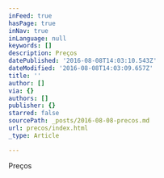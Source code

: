 ```yaml
---
inFeed: true
hasPage: true
inNav: true
inLanguage: null
keywords: []
description: Preços
datePublished: '2016-08-08T14:03:10.543Z'
dateModified: '2016-08-08T14:03:09.657Z'
title: ''
author: []
via: {}
authors: []
publisher: {}
starred: false
sourcePath: _posts/2016-08-08-precos.md
url: precos/index.html
_type: Article

---
```

Preços